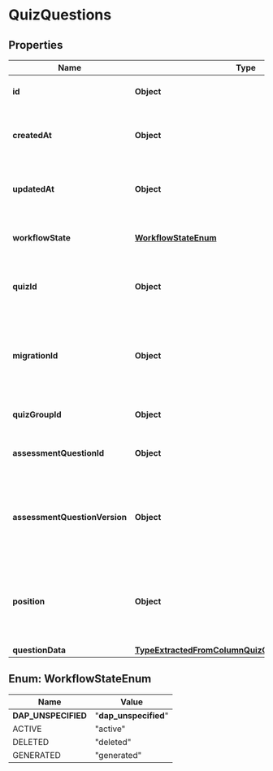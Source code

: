 

# QuizQuestions


## Properties

| Name | Type | Description | Notes |
|------------ | ------------- | ------------- | -------------|
|**id** | **Object** | The ID of the quiz question. |  |
|**createdAt** | **Object** | Time when the quiz question was created. |  [optional] |
|**updatedAt** | **Object** | Time when the quiz question was last updated. |  [optional] |
|**workflowState** | [**WorkflowStateEnum**](#WorkflowStateEnum) | Life-cycle state for the quiz question. |  [optional] |
|**quizId** | **Object** | The ID of the Quiz the question belongs to. |  [optional] |
|**migrationId** | **Object** | The unique identifier of the migration that imported the quiz question. |  [optional] |
|**quizGroupId** | **Object** | Identifies the quiz group. |  [optional] |
|**assessmentQuestionId** | **Object** | Identifies the assessment question. |  [optional] |
|**assessmentQuestionVersion** | **Object** | Version of the assessment question associated with the quiz question. |  [optional] |
|**position** | **Object** | The order in which the question will be retrieved and displayed. |  [optional] |
|**questionData** | [**TypeExtractedFromColumnQuizQuestionsQuestionData**](TypeExtractedFromColumnQuizQuestionsQuestionData.md) |  |  [optional] |



## Enum: WorkflowStateEnum

| Name | Value |
|---- | -----|
| __DAP_UNSPECIFIED__ | &quot;__dap_unspecified__&quot; |
| ACTIVE | &quot;active&quot; |
| DELETED | &quot;deleted&quot; |
| GENERATED | &quot;generated&quot; |



